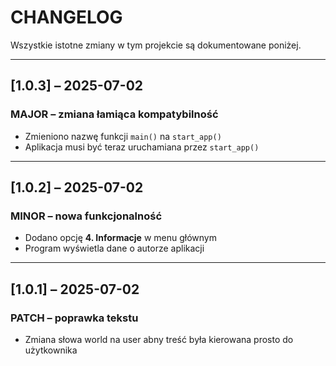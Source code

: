 # CHANGELOG

Wszystkie istotne zmiany w tym projekcie są dokumentowane poniżej.

---

## [1.0.3] – 2025-07-02
###  MAJOR – zmiana łamiąca kompatybilność
- Zmieniono nazwę funkcji `main()` na `start_app()`
- Aplikacja musi być teraz uruchamiana przez `start_app()`

---

## [1.0.2] – 2025-07-02
###  MINOR – nowa funkcjonalność
- Dodano opcję **4. Informacje** w menu głównym
- Program wyświetla dane o autorze aplikacji

---

## [1.0.1] – 2025-07-02
###  PATCH – poprawka tekstu
- Zmiana słowa world na user abny treść była kierowana prosto do użytkownika

